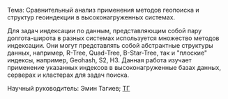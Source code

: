 Тема:
Сравнительный анализ применения методов геопоиска и структур геоиндекции в высоконагруженных системах.

Для задач индексации по данным, представляющим собой пару долгота-широта в разных системах используется множество методов индексации. Они могут представлять собой абстрактные структуры данных, например, R-Tree, Quad-Tree, B-Star-Tree, так и "плоские" индексы, например, Geohash, S2, H3. Данная работа изучает применение указанных индексов в высоконагруженные базах данных, серверах и кластерах для задач поиска.


Научный руководитель: Эмин Тагиев; [ТГ](https://t.me/emilien_mipt)
